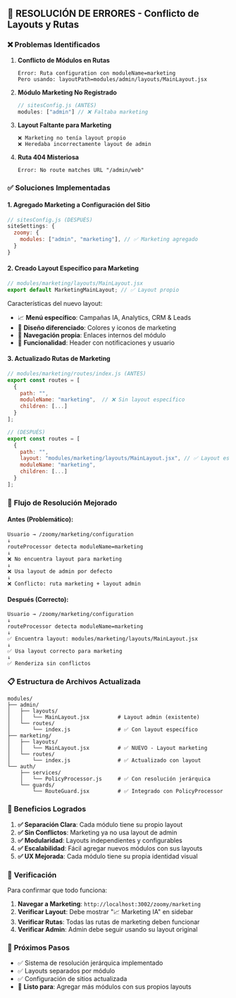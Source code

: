 ## 🔧 RESOLUCIÓN DE ERRORES - Conflicto de Layouts y Rutas

### ❌ **Problemas Identificados**

1. **Conflicto de Módulos en Rutas**
   ```
   Error: Ruta configuration con moduleName=marketing
   Pero usando: layoutPath=modules/admin/layouts/MainLayout.jsx
   ```

2. **Módulo Marketing No Registrado**
   ```javascript
   // sitesConfig.js (ANTES)
   modules: ["admin"] // ❌ Faltaba marketing
   ```

3. **Layout Faltante para Marketing**
   ```
   ❌ Marketing no tenía layout propio
   ❌ Heredaba incorrectamente layout de admin
   ```

4. **Ruta 404 Misteriosa**
   ```
   Error: No route matches URL "/admin/web"
   ```

### ✅ **Soluciones Implementadas**

#### 1. **Agregado Marketing a Configuración del Sitio**
```javascript
// sitesConfig.js (DESPUÉS)
siteSettings: {
  zoomy: {
    modules: ["admin", "marketing"], // ✅ Marketing agregado
  }
}
```

#### 2. **Creado Layout Específico para Marketing**
```javascript
// modules/marketing/layouts/MainLayout.jsx
export default MarketingMainLayout; // ✅ Layout propio
```

Características del nuevo layout:
- 📈 **Menú específico**: Campañas IA, Analytics, CRM & Leads
- 🎨 **Diseño diferenciado**: Colores y iconos de marketing
- 🧭 **Navegación propia**: Enlaces internos del módulo
- 🔧 **Funcionalidad**: Header con notificaciones y usuario

#### 3. **Actualizado Rutas de Marketing**
```javascript
// modules/marketing/routes/index.js (ANTES)
export const routes = [
  {
    path: "",
    moduleName: "marketing",  // ❌ Sin layout específico
    children: [...]
  }
];

// (DESPUÉS)
export const routes = [
  {
    path: "",
    layout: "modules/marketing/layouts/MainLayout.jsx", // ✅ Layout específico
    moduleName: "marketing",
    children: [...]
  }
];
```

### 🔄 **Flujo de Resolución Mejorado**

#### Antes (Problemático):
```
Usuario → /zoomy/marketing/configuration
↓
routeProcessor detecta moduleName=marketing
↓
❌ No encuentra layout para marketing
↓
❌ Usa layout de admin por defecto
↓
❌ Conflicto: ruta marketing + layout admin
```

#### Después (Correcto):
```
Usuario → /zoomy/marketing/configuration  
↓
routeProcessor detecta moduleName=marketing
↓
✅ Encuentra layout: modules/marketing/layouts/MainLayout.jsx
↓ 
✅ Usa layout correcto para marketing
↓
✅ Renderiza sin conflictos
```

### 📋 **Estructura de Archivos Actualizada**

```
modules/
├── admin/
│   ├── layouts/
│   │   └── MainLayout.jsx         # Layout admin (existente)
│   └── routes/
│       └── index.js               # ✅ Con layout específico
├── marketing/
│   ├── layouts/
│   │   └── MainLayout.jsx         # ✅ NUEVO - Layout marketing
│   └── routes/
│       └── index.js               # ✅ Actualizado con layout
└── auth/
    ├── services/
    │   └── PolicyProcessor.js     # ✅ Con resolución jerárquica
    └── guards/
        └── RouteGuard.jsx         # ✅ Integrado con PolicyProcessor
```

### 🎯 **Beneficios Logrados**

1. **✅ Separación Clara**: Cada módulo tiene su propio layout
2. **✅ Sin Conflictos**: Marketing ya no usa layout de admin
3. **✅ Modularidad**: Layouts independientes y configurables
4. **✅ Escalabilidad**: Fácil agregar nuevos módulos con sus layouts
5. **✅ UX Mejorada**: Cada módulo tiene su propia identidad visual

### 🧪 **Verificación**

Para confirmar que todo funciona:

1. **Navegar a Marketing**: `http://localhost:3002/zoomy/marketing`
2. **Verificar Layout**: Debe mostrar "📈 Marketing IA" en sidebar
3. **Verificar Rutas**: Todas las rutas de marketing deben funcionar
4. **Verificar Admin**: Admin debe seguir usando su layout original

### 🔮 **Próximos Pasos**

- ✅ Sistema de resolución jerárquica implementado
- ✅ Layouts separados por módulo
- ✅ Configuración de sitios actualizada
- 🔄 **Listo para**: Agregar más módulos con sus propios layouts
